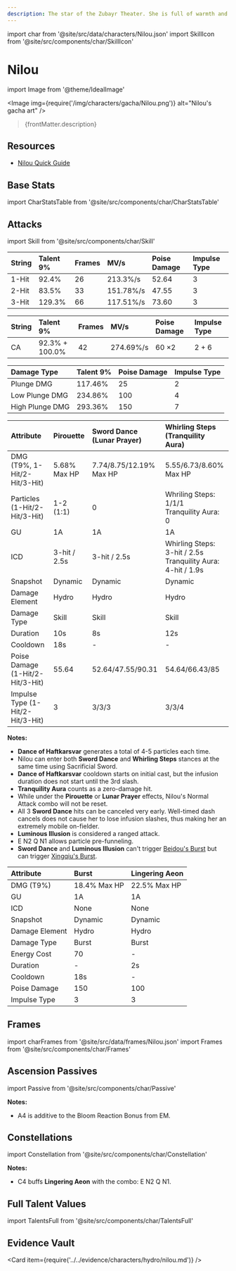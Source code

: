 ```yaml
---
description: The star of the Zubayr Theater. She is full of warmth and innocence, and her dances are lively and elegant.
---
```


import char from '@site/src/data/characters/Nilou.json'
import SkillIcon from '@site/src/components/char/SkillIcon'

# Nilou

import Image from '@theme/IdealImage'

<Image img={require('/img/characters/gacha/Nilou.png')} alt="Nilou's gacha art" />
<blockquote>{frontMatter.description}</blockquote>

## Resources

* [Nilou Quick Guide](https://keqingmains.com/q/nilou-quickguide/)

## Base Stats

import CharStatsTable from '@site/src/components/char/CharStatsTable'

<CharStatsTable char={char} />

## Attacks

import Skill from '@site/src/components/char/Skill'

<Tabs>
<TabItem value='na' label='Normal Attacks'>
<SkillIcon char={char} skill='na' />
<div class='talent-columns'>
<Skill char={char} skill='na' sectionFilter='Normal Attack' />

| String | Talent 9% | Frames | MV/s      | Poise Damage | Impulse Type |
| :----- | :-------- | :----- | :-------- | :----------- | :----------- |
| 1-Hit  | 92.4%     | 26     | 213.3%/s  | 52.64        | 3            |
| 2-Hit  | 83.5%     | 33     | 151.78%/s | 47.55        | 3            |
| 3-Hit  | 129.3%    | 66     | 117.51%/s | 73.60        | 3            |

</div>
<div class='talent-columns'>
<Skill char={char} skill='na' sectionFilter='Charged Attack' />

| String | Talent 9%      | Frames | MV/s      | Poise Damage | Impulse Type |
| :----- | :------------- | :----- | :-------- | :----------- | :----------- |
| CA     | 92.3% + 100.0% | 42     | 274.69%/s | 60 ×2        | 2 + 6        |

</div>
<div class='talent-columns'>
<Skill char={char} skill='na' sectionFilter='Plunging Attack' />

| Damage Type     | Talent 9% | Poise Damage | Impulse Type |
| :-------------- | :-------- | :----------- | :----------- |
| Plunge DMG      | 117.46%   | 25           | 2            |
| Low Plunge DMG  | 234.86%   | 100          | 4            |
| High Plunge DMG | 293.36%   | 150          | 7            |

</div>

</TabItem>

<TabItem value='e' label='Skill'>
<SkillIcon char={char} skill='e' />
<div class='talent-columns'>
<Skill char={char} skill='e' />

| Attribute                          | Pirouette    | Sword Dance \(Lunar Prayer\) | Whirling Steps \(Tranquility Aura\)                              |
| :--------------------------------- | :----------- | :--------------------------- | :--------------------------------------------------------------- |
| DMG \(T9%, 1-Hit/2-Hit/3-Hit\)     | 5.68% Max HP | 7.74/8.75/12.19% Max HP      | 5.55/6.73/8.60% Max HP                                           |
| Particles \(1-Hit/2-Hit/3-Hit\)    | 1-2 \(1:1\)  | 0                            | Whriling Steps: 1/1/1<br />Tranquility Aura: 0                   |
| GU                                 | 1A           | 1A                           | 1A                                                               |
| ICD                                | 3-hit / 2.5s | 3-hit / 2.5s                 | Whirling Steps: 3-hit / 2.5s<br />Tranquility Aura: 4-hit / 1.9s |
| Snapshot                           | Dynamic      | Dynamic                      | Dynamic                                                          |
| Damage Element                     | Hydro        | Hydro                        | Hydro                                                            |
| Damage Type                        | Skill        | Skill                        | Skill                                                            |
| Duration                           | 10s          | 8s                           | 12s                                                              |
| Cooldown                           | 18s          | -                            | -                                                                |
| Poise Damage \(1-Hit/2-Hit/3-Hit\) | 55.64        | 52.64/47.55/90.31            | 54.64/66.43/85                                                   |
| Impulse Type \(1-Hit/2-Hit/3-Hit\) | 3            | 3/3/3                        | 3/3/4                                                            |

</div>

**Notes:**  

* **Dance of Haftkarsvar** generates a total of 4-5 particles each time.
* Nilou can enter both **Sword Dance** and **Whirling Steps** stances at the same time using Sacrificial Sword.
* **Dance of Haftkarsvar** cooldown starts on initial cast, but the infusion duration does not start until the 3rd slash.
* **Tranquility Aura** counts as a zero-damage hit.
* While under the **Pirouette** or **Lunar Prayer** effects, Nilou's Normal Attack combo will not be reset.
* All 3 **Sword Dance** hits can be canceled very early. Well-timed dash cancels does not cause her to lose infusion slashes, thus making her an extremely mobile on-fielder.
* **Luminous Illusion** is considered a ranged attack.
* E N2 Q N1 allows particle pre-funneling.
* **Sword Dance** and **Luminous Illusion** can't trigger [Beidou's Burst](../electro/beidou.md#attacks) but can trigger [Xingqiu's Burst](../hydro/xingqiu.md#attacks).

</TabItem>

<TabItem value='q' label='Burst'>
<SkillIcon char={char} skill='q' />
<div class='talent-columns'>
<Skill char={char} skill='q'/>

| Attribute      | Burst        | Lingering Aeon |
| :------------- | :----------- | :------------- |
| DMG \(T9%\)    | 18.4% Max HP | 22.5% Max HP   |
| GU             | 1A           | 1A             |
| ICD            | None         | None           |
| Snapshot       | Dynamic      | Dynamic        |
| Damage Element | Hydro        | Hydro          |
| Damage Type    | Burst        | Burst          |
| Energy Cost    | 70           | -              |
| Duration       | -            | 2s             |
| Cooldown       | 18s          | -              |
| Poise Damage   | 150          | 100            |
| Impulse Type   | 3            | 3              |

</div>

</TabItem>
</Tabs>

## Frames

import charFrames from '@site/src/data/frames/Nilou.json'
import Frames from '@site/src/components/char/Frames'

<Frames data={charFrames} />

## Ascension Passives

import Passive from '@site/src/components/char/Passive'

<Tabs>
<TabItem value='passive' label='Passive'>
<Passive char={char} passive={2} />
</TabItem>

<TabItem value='a1' label='Ascension 1'>
<Passive char={char} passive={0} />
</TabItem>

<TabItem value="a4" label="Ascension 4">
<Passive char={char} passive={1} />

**Notes:**  

* A4 is additive to the Bloom Reaction Bonus from EM.

</TabItem>
</Tabs>

## Constellations

import Constellation from '@site/src/components/char/Constellation'

<Tabs>
<TabItem value='c1' label='C1'>
<Constellation char={char} constellation={1} />
</TabItem>

<TabItem value='c2' label='C2'>
<Constellation char={char} constellation={2} />
</TabItem>

<TabItem value='c3' label='C3'>
<Constellation char={char} constellation={3} />
</TabItem>

<TabItem value='c4' label='C4'>
<Constellation char={char} constellation={4} />

**Notes:**  

* C4 buffs **Lingering Aeon** with the combo: E N2 Q N1.

</TabItem>

<TabItem value='c5' label='C5'>
<Constellation char={char} constellation={5} />
</TabItem>

<TabItem value='c6' label='C6'>
<Constellation char={char} constellation={6} />
</TabItem>
</Tabs>

## Full Talent Values

import TalentsFull from '@site/src/components/char/TalentsFull'

<TalentsFull char={char}/>

## Evidence Vault

<Card item={require('../../evidence/characters/hydro/nilou.md')} />
